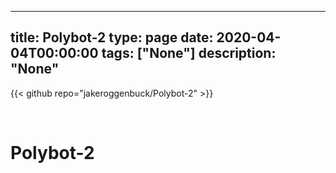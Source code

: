 
---
title: Polybot-2
type: page
date: 2020-04-04T00:00:00
tags: ["None"]
description: "None"
---

{{< github repo="jakeroggenbuck/Polybot-2" >}}

<br>

# Polybot-2
